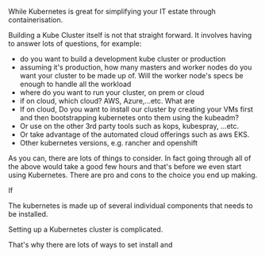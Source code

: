 While Kubernetes is great for simplifying your IT estate through containerisation. 

Building a Kube Cluster itself is not that straight forward. It involves having to answer lots of questions, for example:

- do you want to build a development kube cluster or production
- assuming it's production, how many masters and worker nodes do you want your cluster to be made up of. Will the worker node's specs be enough to handle all the workload
- where do you want to run your cluster, on prem or cloud
- if on cloud, which cloud? AWS, Azure,...etc. What are 
- If on cloud, Do you want to install our cluster by creating your VMs first and then bootstrapping kubernetes onto them using the kubeadm?
- Or use on the other 3rd party tools such as kops, kubespray, ...etc. 
- Or take advantage of the automated cloud offerings such as aws EKS. 
- Other kubernetes versions, e.g. rancher and openshift

As you can, there are lots of things to consider. In fact going through all of the above would take a good few hours and that's before we even start using Kubernetes. There are pro and cons to the choice you end up making. 

If 





The kubernetes is made up of several individual components that needs to be installed. 

Setting up a Kubernetes cluster is complicated. 


That's why there are lots of ways to set install and 